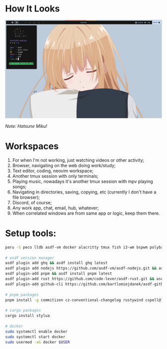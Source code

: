 # How It Looks
![Rice showcase](./assets/showcase.png)

*Note: Hatsune Miku!*

# Workspaces

1. For when I'm not working, just watching videos or other activity;
2. Browser, navigating on the web doing work/study;
3. Text editor, coding, neovim workspace;
4. Another tmux session with only terminals;
5. Playing music, nowadays it's another tmux session with mpv playing songs;
6. Navigating in directories, saving, copying, etc (currently I don't have a file browser);
7. Discord, of course;
8. Any work app, chat, email, hub, whatever;
9. When correlated windows are from same app or logic, keep them there.

# Setup tools:

```bash
paru -S peco lldb asdf-vm docker alacritty tmux fish i3-wm bspwm polybar dunst sxhkd rofi ranger dragon-drop xclip openssh neovim ttf-font-awesome xwinwrap # and others ...

# asdf version manager
asdf plugin add ghq && asdf install ghq latest
asdf plugin add nodejs https://github.com/asdf-vm/asdf-nodejs.git && asdf install nodejs lts
asdf plugin-add pnpm && asdf install pnpm latest
asdf plugin-add rust https://github.com/code-lever/asdf-rust.git && asdf install rust latest
asdf plugin-add github-cli https://github.com/bartlomiejdanek/asdf-github-cli.git && asdf install github-cli latest

# pnpm packages
pnpm install -g commitizen cz-conventional-changelog rustywind cspell@latest eslint_d

# cargo packages
cargo install stylua

# docker
sudo systemctl enable docker
sudo systemctl start docker
sudo usermod -aG docker $USER
```
